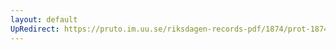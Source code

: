 ```yaml
---
layout: default
UpRedirect: https://pruto.im.uu.se/riksdagen-records-pdf/1874/prot-1874--fk--430.pdf
---
```

